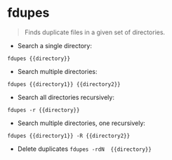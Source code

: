 # fdupes

> Finds duplicate files in a given set of directories.

- Search a single directory:

`fdupes {{directory}}`

- Search multiple directories:

`fdupes {{directory1}} {{directory2}}`

- Search all directories recursively:

`fdupes -r {{directory}}`

- Search multiple directories, one recursively:

`fdupes {{directory1}} -R {{directory2}}`

- Delete duplicates 
`fdupes -rdN  {{directory}}`

